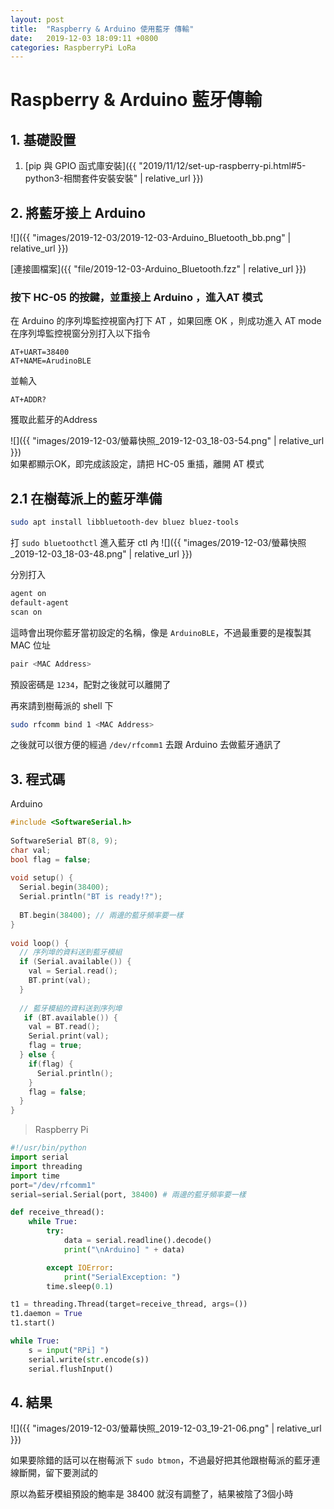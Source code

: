 ```yaml
---
layout: post
title:  "Raspberry & Arduino 使用藍牙 傳輸"
date:   2019-12-03 18:09:11 +0800
categories: RaspberryPi LoRa
---
```


# Raspberry & Arduino 藍牙傳輸

## 1. 基礎設置
1. [pip 與 GPIO 函式庫安裝]({{ "2019/11/12/set-up-raspberry-pi.html#5-python3-相關套件安裝安裝" | relative_url }})

## 2. 將藍牙接上 Arduino 

![]({{ "images/2019-12-03/2019-12-03-Arduino_Bluetooth_bb.png" | relative_url }})   

[連接圖檔案]({{ "file/2019-12-03-Arduino_Bluetooth.fzz" | relative_url }})   
<!--[元件位置]({{ "files/fz_part/.fzpz" | relative_url }})-->

### 按下 HC-05 的按鍵，並重接上 Arduino ，進入AT 模式
在 Arduino 的序列埠監控視窗內打下 AT ，如果回應 OK ，則成功進入 AT mode   
在序列埠監控視窗分別打入以下指令   

```
AT+UART=38400
AT+NAME=ArudinoBLE
```

並輸入 
```
AT+ADDR?
```
獲取此藍牙的Address

![]({{ "images/2019-12-03/螢幕快照_2019-12-03_18-03-54.png" | relative_url }})   
如果都顯示OK，即完成該設定，請把 HC-05 重插，離開 AT 模式

## 2.1 在樹莓派上的藍牙準備
```bash
sudo apt install libbluetooth-dev bluez bluez-tools
```

打 `sudo bluetoothctl` 進入藍牙 ctl 內
![]({{ "images/2019-12-03/螢幕快照_2019-12-03_18-03-48.png" | relative_url }})   

分別打入 
```bash
agent on
default-agent
scan on
```

這時會出現你藍牙當初設定的名稱，像是 `ArduinoBLE`，不過最重要的是複製其 MAC 位址   
```bash
pair <MAC Address>
```
預設密碼是 `1234`，配對之後就可以離開了

再來請到樹莓派的 shell 下
```bash
sudo rfcomm bind 1 <MAC Address>
```
之後就可以很方便的經過 `/dev/rfcomm1` 去跟 Arduino 去做藍牙通訊了

## 3. 程式碼
Arduino   
```cpp
#include <SoftwareSerial.h>
 
SoftwareSerial BT(8, 9); 
char val;  
bool flag = false;
 
void setup() {
  Serial.begin(38400); 
  Serial.println("BT is ready!?");
 
  BT.begin(38400); // 兩邊的藍牙頻率要一樣
}
 
void loop() {
  // 序列埠的資料送到藍牙模組
  if (Serial.available()) {
    val = Serial.read();
    BT.print(val);
  }
 
  // 藍牙模組的資料送到序列埠
   if (BT.available()) {
    val = BT.read();
    Serial.print(val);
    flag = true;
  } else {
    if(flag) {
      Serial.println();
    }
    flag = false;
  }
}
```

> Raspberry Pi   

```python
#!/usr/bin/python
import serial
import threading
import time
port="/dev/rfcomm1"
serial=serial.Serial(port, 38400) # 兩邊的藍牙頻率要一樣

def receive_thread():
    while True:
        try:
            data = serial.readline().decode()
            print("\nArduino] " + data)

        except IOError:
            print("SerialException: ")
        time.sleep(0.1)

t1 = threading.Thread(target=receive_thread, args=())
t1.daemon = True
t1.start()

while True:
    s = input("RPi] ")
    serial.write(str.encode(s))
    serial.flushInput()
```

## 4. 結果

![]({{ "images/2019-12-03/螢幕快照_2019-12-03_19-21-06.png" | relative_url }})   
   
   
如果要除錯的話可以在樹莓派下 `sudo btmon`，不過最好把其他跟樹莓派的藍牙連線斷開，留下要測試的   
   

原以為藍牙模組預設的鮑率是 38400 就沒有調整了，結果被陰了3個小時
